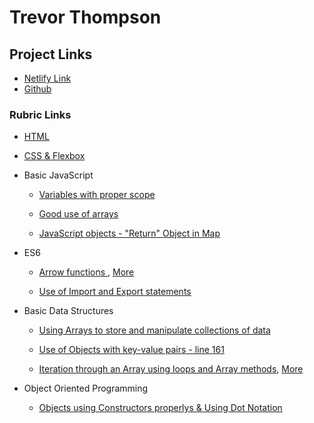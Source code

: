# Trevor Thompson

## Project Links
* [Netlify Link](https://suspicious-shirley-92aa97.netlify.com/)
* [Github](https://github.com/10884500/crab90000)

### Rubric Links
* [HTML](https://github.com/10884500/crab90000)

* [CSS & Flexbox](https://github.com/10884500/crab90000/tree/master/style)


* Basic JavaScript
    * [Variables with proper scope](https://github.com/10884500/crab90000/blob/master/js/pokemon.js)

    * [Good use of arrays](https://github.com/10884500/crab90000/blob/master/js/pokemon.js)

    * [JavaScript objects - "Return" Object in Map](https://github.com/10884500/crab90000/blob/master/js/pokemon.js)


* ES6
    * [Arrow functions ](https://github.com/10884500/crab90000/blob/master/js/pokemon.js), [More](https://github.com/10884500/crab90000/blob/master/js/senators.js)

    * [Use of Import and Export statements](https://github.com/10884500/crab90000/blob/master/js/starwars.js)


* Basic Data Structures
    * [Using Arrays to store and manipulate collections of data](https://github.com/10884500/crab90000/blob/master/js/senators.js)

    * [Use of Objects with key-value pairs - line 161](https://github.com/10884500/crab90000/blob/master/js/pokemon.js)

    * [Iteration through an Array using loops and Array methods](https://github.com/10884500/crab90000/blob/master/js/starwars.js), [More](https://github.com/10884500/crab90000/blob/master/js/senators.js)


* Object Oriented Programming
    * [Objects using Constructors properlys & Using Dot Notation](https://github.com/10884500/crab90000/blob/master/js/pokemon.js)